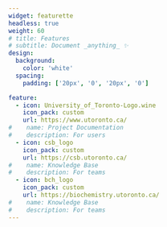 ```yaml
---
widget: featurette
headless: true
weight: 60
# title: Features
# subtitle: Document _anything_ ✨
design:
  background:
    color: 'white'
  spacing:
    padding: ['20px', '0', '20px', '0']

feature:
  - icon: University_of_Toronto-Logo.wine
    icon_pack: custom
    url: https://www.utoronto.ca/
#    name: Project Documentation
#    description: For users
  - icon: csb_logo
    icon_pack: custom
    url: https://csb.utoronto.ca/
#    name: Knowledge Base
#    description: For teams
  - icon: bch_logo
    icon_pack: custom
    url: https://biochemistry.utoronto.ca/
#    name: Knowledge Base
#    description: For teams
---
```


